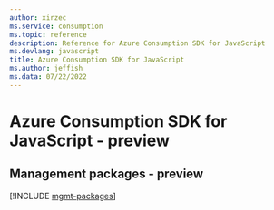 ```yaml
---
author: xirzec
ms.service: consumption
ms.topic: reference
description: Reference for Azure Consumption SDK for JavaScript
ms.devlang: javascript
title: Azure Consumption SDK for JavaScript
ms.author: jeffish
ms.data: 07/22/2022
---
```

# Azure Consumption SDK for JavaScript - preview

## Management packages - preview
[!INCLUDE [mgmt-packages](consumption-mgmt-index.md)]